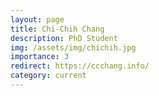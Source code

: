 ```yaml
---
layout: page
title: Chi-Chih Chang
description: PhD Student
img: /assets/img/chichih.jpg
importance: 3
redirect: https://ccchang.info/
category: current
---
```

